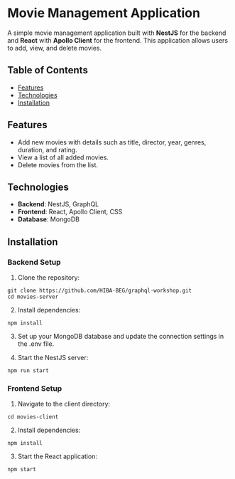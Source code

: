 # Movie Management Application

A simple movie management application built with **NestJS** for the backend and **React** with **Apollo Client** for the frontend. This application allows users to add, view, and delete movies.

## Table of Contents

- [Features](#features)
- [Technologies](#technologies)
- [Installation](#installation)

## Features

- Add new movies with details such as title, director, year, genres, duration, and rating.
- View a list of all added movies.
- Delete movies from the list.

## Technologies

- **Backend**: NestJS, GraphQL
- **Frontend**: React, Apollo Client, CSS
- **Database**: MongoDB

## Installation

### Backend Setup

1. Clone the repository:

````
git clone https://github.com/HIBA-BEG/graphql-workshop.git
cd movies-server
````

2. Install dependencies:

````
npm install
````

3. Set up your MongoDB database and update the connection settings in the .env file.

4. Start the NestJS server:

````
npm run start
````

### Frontend Setup

1. Navigate to the client directory:
   
````
cd movies-client
````

2. Install dependencies:

````
npm install
````

3. Start the React application:

````
npm start
````
